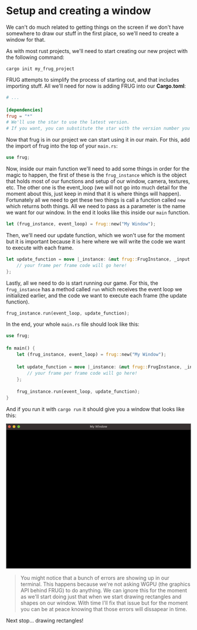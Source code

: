 # Setup and creating a window

We can't do much related to getting things on the screen if we don't have somewhere to draw our stuff in the first place, so we'll need to create a window for that. 

As with most rust projects, we'll need to start creating our new project with the following command:

```
cargo init my_frug_project
```

FRUG attempts to simplify the process of starting out, and that includes importing stuff. All we'll need for now is adding FRUG into our **Cargo.toml**:

```toml
# ...

[dependencies]
frug = "*" 
# We'll use the star to use the latest version. 
# If you want, you can substitute the star with the version number you want to use.
```

Now that frug is in our project we can start using it in our main. For this, add the import of frug into the top of your `main.rs`:

```rust
use frug;
```

Now, inside our main function we'll need to add some things in order for the magic to happen, the first of these is the `frug_instance` which is the object that holds most of our functions and setup of our window, camera, textures, etc. The other one is the event_loop (we will not go into much detail for the moment about this, just keep in mind that it is where things will happen). Fortunately all we need to get these two things is call a function called `new` which returns both things. All we need to pass as a parameter is the name we want for our window. In the end it looks like this inside our `main` function.

```rust
let (frug_instance, event_loop) = frug::new("My Window");
```

Then, we'll need our update function, which we won't use for the moment but it is important because it is here where we will write the code we want to execute with each frame.

```rust
let update_function = move |_instance: &mut frug::FrugInstance, _input: &frug::InputHelper| {
    // your frame per frame code will go here!
};
```

Lastly, all we need to do is start running our game. For this, the `frug_instance` has a method called `run` which receives the event loop we initialized earlier, and the code we want to execute each frame (the update function).

```rust
frug_instance.run(event_loop, update_function);
```

In the end, your whole `main.rs` file should look like this:

```rust
use frug;

fn main() {
    let (frug_instance, event_loop) = frug::new("My Window");

    let update_function = move |_instance: &mut frug::FrugInstance, _input: &frug::InputHelper| {
        // your frame per frame code will go here!
    };

    frug_instance.run(event_loop, update_function);
}
```

And if you run it with `cargo run` it should give you a window that looks like this:

![An empty window](../img/frug_window.png)

> You might notice that a bunch of errors are showing up in our terminal. This happens because we're not asking WGPU (the graphics API behind FRUG) to do anything. We can ignore this for the moment as we'll start doing just that when we start drawing rectangles and shapes on our window. With time I'll fix that issue but for the moment you can be at peace knowing that those errors will dissapear in time.

Next stop... drawing rectangles!